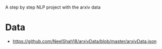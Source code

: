 A step by step NLP project with the arxiv data

# Data

- https://github.com/NeelShah18/arxivData/blob/master/arxivData.json
